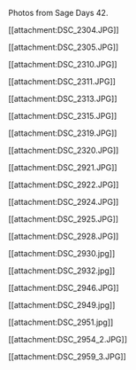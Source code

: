 Photos from Sage Days 42.

[[attachment:DSC_2304.JPG]]

[[attachment:DSC_2305.JPG]]

[[attachment:DSC_2310.JPG]]

[[attachment:DSC_2311.JPG]]

[[attachment:DSC_2313.JPG]]

[[attachment:DSC_2315.JPG]]

[[attachment:DSC_2319.JPG]]

[[attachment:DSC_2320.JPG]]

[[attachment:DSC_2921.JPG]]

[[attachment:DSC_2922.JPG]]

[[attachment:DSC_2924.JPG]]

[[attachment:DSC_2925.JPG]]

[[attachment:DSC_2928.JPG]]

[[attachment:DSC_2930.jpg]]

[[attachment:DSC_2932.jpg]]

[[attachment:DSC_2946.JPG]]

[[attachment:DSC_2949.jpg]]

[[attachment:DSC_2951.jpg]]

[[attachment:DSC_2954_2.JPG]]

[[attachment:DSC_2959_3.JPG]]
